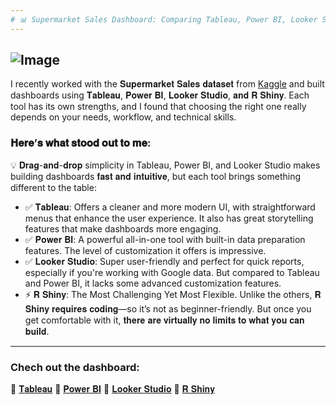 ```yaml
---
# 📊 Supermarket Sales Dashboard: Comparing Tableau, Power BI, Looker Studio, & R Shiny!
---
```

![Image](https://github.com/user-attachments/assets/f25a355e-15d9-4b1b-a008-632d7679c292)
---
I recently worked with the 𝐒𝐮𝐩𝐞𝐫𝐦𝐚𝐫𝐤𝐞𝐭 𝐒𝐚𝐥𝐞𝐬 𝐝𝐚𝐭𝐚𝐬𝐞𝐭 from [Kaggle](https://lnkd.in/e3d5BqHg) and built dashboards using 𝐓𝐚𝐛𝐥𝐞𝐚𝐮, 𝐏𝐨𝐰𝐞𝐫 𝐁𝐈, 𝐋𝐨𝐨𝐤𝐞𝐫 𝐒𝐭𝐮𝐝𝐢𝐨, 𝐚𝐧𝐝 𝐑 𝐒𝐡𝐢𝐧𝐲. Each tool has its own strengths, and I found that choosing the right one really depends on your needs, workflow, and technical skills.
### 𝐇𝐞𝐫𝐞’𝐬 𝐰𝐡𝐚𝐭 𝐬𝐭𝐨𝐨𝐝 𝐨𝐮𝐭 𝐭𝐨 𝐦𝐞:
💡 𝐃𝐫𝐚𝐠-𝐚𝐧𝐝-𝐝𝐫𝐨𝐩 simplicity in Tableau, Power BI, and Looker Studio makes building dashboards 𝐟𝐚𝐬𝐭 𝐚𝐧𝐝 𝐢𝐧𝐭𝐮𝐢𝐭𝐢𝐯𝐞, but each tool brings something different to the table:
 - ✅ 𝐓𝐚𝐛𝐥𝐞𝐚𝐮: Offers a cleaner and more modern UI, with straightforward menus that enhance the user experience. It also has great storytelling features that make dashboards more engaging.
 - ✅ 𝐏𝐨𝐰𝐞𝐫 𝐁𝐈: A powerful all-in-one tool with built-in data preparation features. The level of customization it offers is impressive.
 - ✅ 𝐋𝐨𝐨𝐤𝐞𝐫 𝐒𝐭𝐮𝐝𝐢𝐨: Super user-friendly and perfect for quick reports, especially if you're working with Google data. But compared to Tableau and Power BI, it lacks some advanced customization features.
 - ⚡ 𝐑 𝐒𝐡𝐢𝐧𝐲: The Most Challenging Yet Most Flexible. Unlike the others, 𝐑 𝐒𝐡𝐢𝐧𝐲 𝐫𝐞𝐪𝐮𝐢𝐫𝐞𝐬 𝐜𝐨𝐝𝐢𝐧𝐠—so it’s not as beginner-friendly. But once you get comfortable with it, 𝐭𝐡𝐞𝐫𝐞 𝐚𝐫𝐞 𝐯𝐢𝐫𝐭𝐮𝐚𝐥𝐥𝐲 𝐧𝐨 𝐥𝐢𝐦𝐢𝐭𝐬 𝐭𝐨 𝐰𝐡𝐚𝐭 𝐲𝐨𝐮 𝐜𝐚𝐧 𝐛𝐮𝐢𝐥𝐝.
---
### Chech out the dashboard:
 🔹 [𝐓𝐚𝐛𝐥𝐞𝐚𝐮](https://public.tableau.com/app/profile/alfian.afan/viz/supermarket_17401276842890/Dashboard1?publish=yes)
 🔹 [𝐏𝐨𝐰𝐞𝐫 𝐁𝐈](https://app.powerbi.com/view?r=eyJrIjoiYjFkYTk5NDAtY2M5NS00YzljLTgyNzMtZWQxNWM1ZWM2MzRmIiwidCI6IjRhNTM3OGY5LTI5ZjQtNGQzZS1iZTg5LTY2OWQwM2FkYTlkOCIsImMiOjh9&embedImagePlaceholder=true)
 🔹 [𝐋𝐨𝐨𝐤𝐞𝐫 𝐒𝐭𝐮𝐝𝐢𝐨](https://lookerstudio.google.com/u/1/reporting/669448b1-f7ff-4605-840e-f20c63090959/page/JbY5E/edit)
 🔹 [𝐑 𝐒𝐡𝐢𝐧𝐲](https://d-34371478.shinyapps.io/Supermarket_1/)

 
